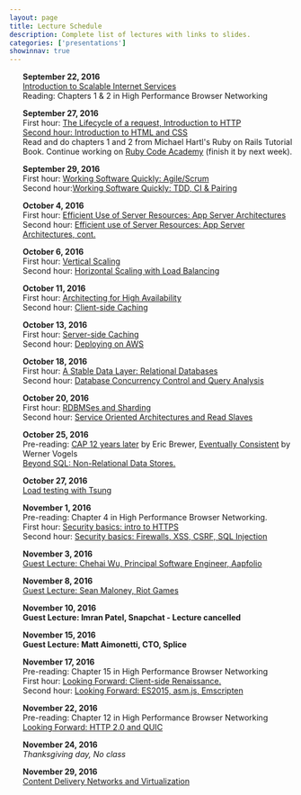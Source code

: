 ```yaml
---
layout: page
title: Lecture Schedule
description: Complete list of lectures with links to slides.
categories: ['presentations']
showinnav: true
---
```


<ul>
	<section>
		<p>
		<b>September 22, 2016<br></b>
		<a href="lecture_2016_09_22.pdf">Introduction to Scalable Internet
			Services</a>
		</br>
		Reading: Chapters 1 & 2 in High Performance Browser Networking<br>
		</p>
	</section>
</ul>

<ul>
	<section>
		<p>
		<b>September 27, 2016</br></b>
		First hour: <a href="lecture_2016_09_27.pdf">The Lifecycle of a request, Introduction to HTTP</q>
		</br>
		Second hour: <a href="lecture_2016_09_27.pdf">Introduction to HTML and CSS</a>
		</br>
		Read and do chapters 1 and 2 from Michael Hartl's Ruby on Rails Tutorial Book.
		Continue working on <a href="http://www.codecademy.com/en/tracks/ruby/">Ruby Code Academy</a> (finish it by next week).
	</section>
</ul>

<ul>
	<section>
		<p>
		<b>September 29, 2016</br></b>
		First hour: <a href="lecture_2016_09_29.pdf">Working Software Quickly:
			Agile/Scrum</a><br>
		Second hour:<a href="lecture_2016_09_29.pdf">Working Software Quickly: TDD, CI &
			Pairing</a><br>
		</p>
	</section>
</ul>




<ul>
	<section>
		<p>
		<b>October 4, 2016</br></b>
		<!-- Pre-reading: <a href="https://cs.uwaterloo.ca/~brecht/papers/getpaper.php?file=eurosys-2007.pdf">Comparing the Performance of Web Server Architectures</a>, Pariag et al.</br> -->
		First hour: <a href="lecture_2016_10_04.pdf">Efficient Use of Server Resources: App Server Architectures</a></br>
		Second hour: <a href="lecture_2016_10_04.pdf">Efficient use of Server Resources: App Server Architectures, cont. </a></br>
		</p>
	</section>
</ul>

<ul>
	<section>
		<p>
		<b>October 6, 2016<br></b>
		First hour: <a href="lecture_2016_10_06.pdf">Vertical Scaling</a><br>
		Second hour: <a href="lecture_2016_10_06.pdf">Horizontal Scaling with Load
			Balancing</a><br>
		</p>
	</section>
</ul>

<ul>
	<section>
		<p>
		<b>October 11, 2016<br></b>
		First hour: <a href="lecture_2016_10_11.pdf">Architecting for High
			Availability</a><br>
		Second hour: <a href="lecture_2016_10_11.pdf">Client-side Caching</a><br>
		</p>
	</section>
</ul>


<ul>
	<section>
		<p>
		<b>October 13, 2016</br></b>
		First hour: <a href="lecture_2016_10_13.pdf">Server-side Caching</a></br>
		Second hour: <a href="lecture_2016_10_13.pdf">Deploying on AWS</a></br>
		</p>
	</section>
</ul>


<ul>
	<section>
		<p>
		<b>October 18, 2016</br></b>
		First hour: <a href="lecture_2016_10_18.pdf">A Stable Data Layer: Relational Databases</a></br>
		Second hour: <a href="lecture_2016_10_18.pdf">Database Concurrency Control and Query Analysis</a></br>
		</p>
	</section>
</ul>


<ul>
	<section>
		<p>
		<b>October 20, 2016</br></b>
		First hour: <a href="lecture_2016_10_20.pdf">RDBMSes and Sharding</a></br>
		Second hour: <a href="lecture_2016_10_20.pdf">Service Oriented Architectures and Read Slaves</a></br>
		</p>
	</section>
</ul>

<ul>
	<section>
		<p>
		<b>October 25, 2016</br></b>
		Pre-reading: 
		<a
		  href="http://www.realtechsupport.org/UB/NP/Numeracy_CAP%2B12Years_2012.pdf"> CAP 12 years later</a> by Eric Brewer, 
	  <a href="vogels.pdf">Eventually Consistent</a> by Werner Vogels<br>
	  <a href="lecture_2016_10_25.pdf"> Beyond SQL: Non-Relational Data Stores.</a></br>
		</p>
	</section>
</ul>

<ul>
	<section>
		<p>
		<b>October 27, 2016</br></b>
		<a href="lecture_2016_10_27.pdf">Load testing with Tsung</a></br>
		</p>
	</section>
</ul>

<ul>
	<section>
		<p>
		<b>November 1, 2016</br></b>
		Pre-reading: Chapter 4 in High Performance Browser Networking.</br>
		First hour: <a href="lecture_2016_11_01.pdf">Security basics: intro to HTTPS</a></br>
		Second hour: <a href="lecture_2015_11_01.pdf">Security basics: Firewalls, XSS, CSRF, SQL Injection</a></br>
		</p>
	</section>
</ul>

<ul>
	<section>
		<p>
		<b>November 3, 2016</br></b>
		<a href="wu_2016.pdf">Guest Lecture: Chehai Wu, Principal Software Engineer, Aapfolio <br></a>
</ul>



<ul>
	<section>
		<p>
		<b>November 8, 2016</br></b>
		<a href="maloney_2016.pdf">Guest Lecture: Sean Maloney, Riot Games <br></a>
		</p>
	</section>
</ul>


<ul>
	<section>
		<p>
		<b>November 10, 2016</br></b>
		<b> Guest Lecture: Imran Patel, Snapchat  - Lecture cancelled</b>
		</p>
	</section>
</ul>
<ul>
	<section>
		<p>
		<b>November 15, 2016</br></b>
		<b >Guest Lecture: Matt Aimonetti, CTO, Splice</b></br>
		</p>
	</section>
</ul>



<ul>
	<section>
		<p>
		<b>November 17, 2016</br></b>
		Pre-reading: Chapter 15 in High Performance Browser Networking</br>
		First hour: <a href="lecture_2016_11_17.pdf">Looking Forward: Client-side Renaissance.</a></br>
		Second hour: <a href="lecture_2016_11_17.pdf">Looking Forward: ES2015, asm.js, Emscripten</a></br>
		</p>
	</section>
</ul>
<ul>
	<section>
		<p>
		<b>November 22, 2016</br></b>
		Pre-reading: Chapter 12 in High Performance Browser Networking</br>
		<a href="lecture_2016_11_22.pdf">Looking Forward: HTTP 2.0 and QUIC</a></br>
		</p>
	</section>
</ul>



<ul>
	<section>
		<p>
		<b>November 24, 2016</br></b>
		<em>Thanksgiving day, No class</em>
		</p>
	</section>
</ul>



<ul>
	<section>
		<p>
		<b>November 29, 2016</br></b>
		<a href="lecture_2016_11_29.pdf">Content Delivery Networks and Virtualization</a></br>
		</p>
	</section>
</ul>

